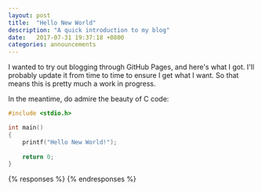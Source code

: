 ```yaml
---
layout: post
title:  "Hello New World"
description: "A quick introduction to my blog"
date:   2017-07-31 19:37:18 +0800
categories: announcements
---
```

I wanted to try out blogging through GitHub Pages, and here's what I got. I'll probably update it from time to time to ensure I get what I want. So that means this is pretty much a work in progress. 

In the meantime, do admire the beauty of C code:

```c
#include <stdio.h>

int main()
{
	printf("Hello New World!");
	
	return 0;
}
```

{% responses %}
{% endresponses %}